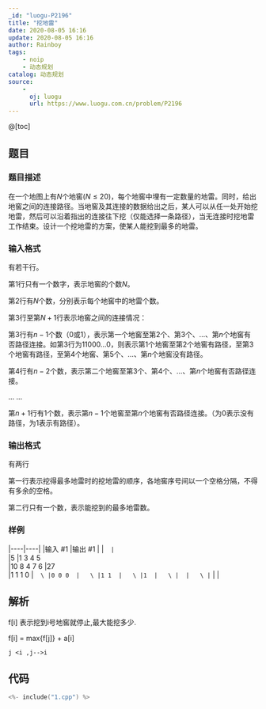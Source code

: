 ```yaml
---
_id: "luogu-P2196"
title: "挖地雷"
date: 2020-08-05 16:16
update: 2020-08-05 16:16
author: Rainboy
tags:
    - noip
    - 动态规划
catalog: 动态规划
source: 
    - 
      oj: luogu
      url: https://www.luogu.com.cn/problem/P2196
---
```


@[toc]

## 题目



### 题目描述

在一个地图上有$N$个地窖$(N \le 20)$，每个地窖中埋有一定数量的地雷。同时，给出地窖之间的连接路径。当地窖及其连接的数据给出之后，某人可以从任一处开始挖地雷，然后可以沿着指出的连接往下挖（仅能选择一条路径），当无连接时挖地雷工作结束。设计一个挖地雷的方案，使某人能挖到最多的地雷。




### 输入格式
有若干行。

第$1$行只有一个数字，表示地窖的个数$N$。

第$2$行有$N$个数，分别表示每个地窖中的地雷个数。

第$3$行至第$N+1$行表示地窖之间的连接情况：

第$3$行有$n-1$个数（$0$或$1$），表示第一个地窖至第$2$个、第$3$个、…、第$n$个地窖有否路径连接。如第$3$行为$1 1 0 0 0 … 0$，则表示第$1$个地窖至第$2$个地窖有路径，至第$3$个地窖有路径，至第$4$个地窖、第$5$个、…、第$n$个地窖没有路径。  

第$4$行有$n-2$个数，表示第二个地窖至第$3$个、第$4$个、…、第$n$个地窖有否路径连接。

… …

第$n+1$行有$1$个数，表示第$n-1$个地窖至第$n$个地窖有否路径连接。（为$0$表示没有路径，为$1$表示有路径）。




### 输出格式

有两行

第一行表示挖得最多地雷时的挖地雷的顺序，各地窖序号间以一个空格分隔，不得有多余的空格。

第二行只有一个数，表示能挖到的最多地雷数。




### 样例

|----|----|
|输入 #1  |输出 #1  |
|```  |```  \
|5  |1 3 4 5  \
|10 8 4 7 6  |27  \
|1 1 1 0  |```  \
|0 0 0  |   \
|1 1  |   \
|1  |   \
|  |   \
|```  |   |




## 解析

f[i] 表示挖到i号地窖就停止,最大能挖多少.

f[i] = max{f[j]} + a[i]

`j <i ,j-->i`


## 代码

```c
<%- include("1.cpp") %>
```
